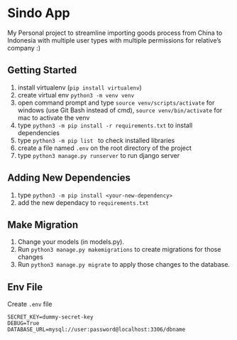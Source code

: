# Sindo App

My Personal project to streamline importing goods process from China to Indonesia with multiple user types with multiple permissions
for relative’s company :)

## Getting Started

1. install virtualenv (`pip install virtualenv`)
1. create virtual env `python3 -m venv venv`
1. open command prompt and type `source venv/scripts/activate` for windows (use Git Bash instead of cmd), `source venv/bin/activate` for mac to activate the venv
1. type `python3 -m pip install -r requirements.txt` to install dependencies
1. type `python3 -m pip list ` to check installed libraries
1. create a file named `.env` on the root directory of the project
1. type `python3 manage.py runserver` to run django server

## Adding New Dependencies

1. type `python3 -m pip install <your-new-dependency>`
1. add the new dependacy to `requirements.txt`

## Make Migration

1. Change your models (in models.py).
1. Run `python3 manage.py makemigrations` to create migrations for those changes
1. Run `python3 manage.py migrate` to apply those changes to the database.

## Env File

Create `.env` file

```
SECRET_KEY=dummy-secret-key
DEBUG=True
DATABASE_URL=mysql://user:password@localhost:3306/dbname
```
